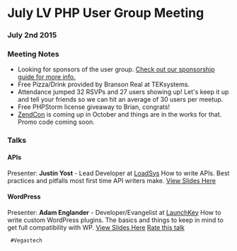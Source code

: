 <!--
'Adam Englander', 'Justin Yost', 'WordPress', 'API'
-->
# July LV PHP User Group Meeting

### July 2nd 2015

### Meeting Notes
* Looking for sponsors of the user group. [Check out our sponsorship guide for more info.](http://lvphp.org/media/PHPSponsorGudie.pdf)
* Free Pizza/Drink provided by Branson Real at TEKsystems.
* Attendance jumped 32 RSVPs and 27 users showing up! Let's keep it up and tell your friends so we can hit an average of 30 users per meetup.
* Free PHPStorm license giveaway to Brian, congrats!
* [ZendCon](https://zendcon.com) is coming up in October and things are in the works for that. Promo code coming soon.

### Talks

#### APIs
Presenter: **Justin Yost** - Lead Developer at [LoadSys](http://www.loadsys.com/)
How to write APIs. Best practices and pitfalls most first time API writers make.
<a href="https://speakerdeck.com/jtyost2/building-apis" target="_blank">View Slides Here</a>

#### WordPress
Presenter: **Adam Englander** - Developer/Evangelist at [LaunchKey](https://launchkey.com)
How to write custom WordPress plugins. The basics and things to keep in mind to get full compatibility with WP.
<a href="http://www.slideshare.net/AdamEnglander/wordpress-plugins-50116042" target="_blank">View Slides Here</a>
<a href="http://speakerrate.com/talks/60821" target="_blank">Rate this talk</a>

```
 #Vegastech
```
